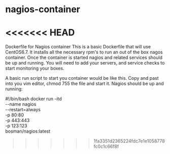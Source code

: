 # nagios-container
<<<<<<< HEAD
=======
Dockerfile for Nagios container
This is a basic Dockerfile that will use CentOS6.7.  It installs all the necessary rpm's to run an out of the box nagos container.  Once the container is started nagios and related services should be up and running.  You will need to add your servers, and service checks to start monitoring your boxes.

A basic run script to start you container would be like this. Copy and past into you vim editor, chmod 755 the file and start it.  Nagios should be up and running:

#!/bin/bash
docker run -itd \
--name nagios \
--restart=always \
-p 80:80 \
-p 443:443 \
-p 123:123 \
bosman/nagios:latest


>>>>>>> 1fa3351d2365224fdc7e1e1058778fc0c1c66f8f
